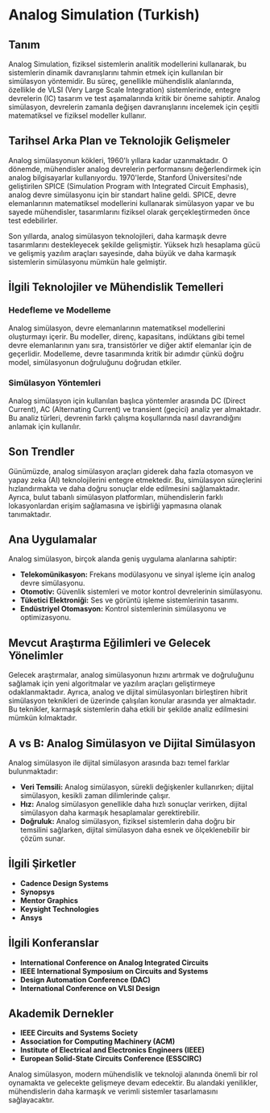 # Analog Simulation (Turkish)

## Tanım

Analog Simulation, fiziksel sistemlerin analitik modellerini kullanarak, bu sistemlerin dinamik davranışlarını tahmin etmek için kullanılan bir simülasyon yöntemidir. Bu süreç, genellikle mühendislik alanlarında, özellikle de VLSI (Very Large Scale Integration) sistemlerinde, entegre devrelerin (IC) tasarım ve test aşamalarında kritik bir öneme sahiptir. Analog simülasyon, devrelerin zamanla değişen davranışlarını incelemek için çeşitli matematiksel ve fiziksel modeller kullanır.

## Tarihsel Arka Plan ve Teknolojik Gelişmeler

Analog simülasyonun kökleri, 1960'lı yıllara kadar uzanmaktadır. O dönemde, mühendisler analog devrelerin performansını değerlendirmek için analog bilgisayarlar kullanıyordu. 1970'lerde, Stanford Üniversitesi'nde geliştirilen SPICE (Simulation Program with Integrated Circuit Emphasis), analog devre simülasyonu için bir standart haline geldi. SPICE, devre elemanlarının matematiksel modellerini kullanarak simülasyon yapar ve bu sayede mühendisler, tasarımlarını fiziksel olarak gerçekleştirmeden önce test edebilirler.

Son yıllarda, analog simülasyon teknolojileri, daha karmaşık devre tasarımlarını destekleyecek şekilde gelişmiştir. Yüksek hızlı hesaplama gücü ve gelişmiş yazılım araçları sayesinde, daha büyük ve daha karmaşık sistemlerin simülasyonu mümkün hale gelmiştir.

## İlgili Teknolojiler ve Mühendislik Temelleri

### Hedefleme ve Modelleme

Analog simülasyon, devre elemanlarının matematiksel modellerini oluşturmayı içerir. Bu modeller, direnç, kapasitans, indüktans gibi temel devre elemanlarının yanı sıra, transistörler ve diğer aktif elemanlar için de geçerlidir. Modelleme, devre tasarımında kritik bir adımdır çünkü doğru model, simülasyonun doğruluğunu doğrudan etkiler.

### Simülasyon Yöntemleri

Analog simülasyon için kullanılan başlıca yöntemler arasında DC (Direct Current), AC (Alternating Current) ve transient (geçici) analiz yer almaktadır. Bu analiz türleri, devrenin farklı çalışma koşullarında nasıl davrandığını anlamak için kullanılır.

## Son Trendler

Günümüzde, analog simülasyon araçları giderek daha fazla otomasyon ve yapay zeka (AI) teknolojilerini entegre etmektedir. Bu, simülasyon süreçlerini hızlandırmakta ve daha doğru sonuçlar elde edilmesini sağlamaktadır. Ayrıca, bulut tabanlı simülasyon platformları, mühendislerin farklı lokasyonlardan erişim sağlamasına ve işbirliği yapmasına olanak tanımaktadır.

## Ana Uygulamalar

Analog simülasyon, birçok alanda geniş uygulama alanlarına sahiptir:

- **Telekomünikasyon:** Frekans modülasyonu ve sinyal işleme için analog devre simülasyonu.
- **Otomotiv:** Güvenlik sistemleri ve motor kontrol devrelerinin simülasyonu.
- **Tüketici Elektroniği:** Ses ve görüntü işleme sistemlerinin tasarımı.
- **Endüstriyel Otomasyon:** Kontrol sistemlerinin simülasyonu ve optimizasyonu.

## Mevcut Araştırma Eğilimleri ve Gelecek Yönelimler

Gelecek araştırmalar, analog simülasyonun hızını artırmak ve doğruluğunu sağlamak için yeni algoritmalar ve yazılım araçları geliştirmeye odaklanmaktadır. Ayrıca, analog ve dijital simülasyonları birleştiren hibrit simülasyon teknikleri de üzerinde çalışılan konular arasında yer almaktadır. Bu teknikler, karmaşık sistemlerin daha etkili bir şekilde analiz edilmesini mümkün kılmaktadır.

## A vs B: Analog Simülasyon ve Dijital Simülasyon

Analog simülasyon ile dijital simülasyon arasında bazı temel farklar bulunmaktadır:

- **Veri Temsili:** Analog simülasyon, sürekli değişkenler kullanırken; dijital simülasyon, kesikli zaman dilimlerinde çalışır.
- **Hız:** Analog simülasyon genellikle daha hızlı sonuçlar verirken, dijital simülasyon daha karmaşık hesaplamalar gerektirebilir.
- **Doğruluk:** Analog simülasyon, fiziksel sistemlerin daha doğru bir temsilini sağlarken, dijital simülasyon daha esnek ve ölçeklenebilir bir çözüm sunar.

## İlgili Şirketler

- **Cadence Design Systems**
- **Synopsys**
- **Mentor Graphics**
- **Keysight Technologies**
- **Ansys**

## İlgili Konferanslar

- **International Conference on Analog Integrated Circuits**
- **IEEE International Symposium on Circuits and Systems**
- **Design Automation Conference (DAC)**
- **International Conference on VLSI Design**

## Akademik Dernekler

- **IEEE Circuits and Systems Society**
- **Association for Computing Machinery (ACM)**
- **Institute of Electrical and Electronics Engineers (IEEE)**
- **European Solid-State Circuits Conference (ESSCIRC)**

Analog simülasyon, modern mühendislik ve teknoloji alanında önemli bir rol oynamakta ve gelecekte gelişmeye devam edecektir. Bu alandaki yenilikler, mühendislerin daha karmaşık ve verimli sistemler tasarlamasını sağlayacaktır.